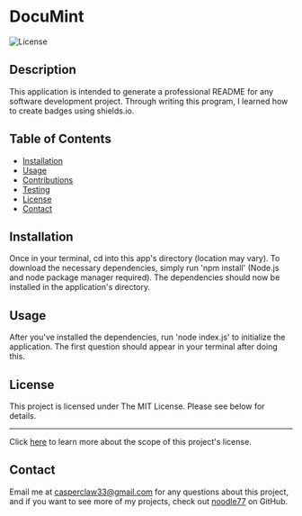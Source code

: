 # DocuMint
  ![License](https://img.shields.io/badge/License-MIT-blue.svg)

  ## Description
  This application is intended to generate a professional README for any software development project. Through writing this program, I learned how to create badges using shields.io.

  ## Table of Contents
  - [Installation](#installation)
  - [Usage](#usage)
  - [Contributions](#contributions)
  - [Testing](#testing)
  - [License](#license)
  - [Contact](#contact)

  ## Installation
  Once in your terminal, cd into this app's directory (location may vary). To download the necessary dependencies, simply run 'npm install' (Node.js and node package manager required). The dependencies should now be installed in the application's directory. 

  ## Usage
  After you've installed the dependencies, run 'node index.js' to initialize the application. The first question should appear in your terminal after doing this.

  ## License
  This project is licensed under The MIT License. Please see below for details.

  ---
  Click [here](https://opensource.org/licenses/mit) to learn more about the scope of this project's license.

  ## Contact
  Email me at casperclaw33@gmail.com for any questions about this project, and
  if you want to see more of my projects, check out [noodle77](https://github.com/noodle77) on GitHub.
